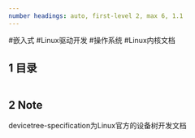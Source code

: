 ```yaml
---
number headings: auto, first-level 2, max 6, 1.1
---
```

#嵌入式 #Linux驱动开发 #操作系统 #Linux内核文档

## 1 目录

```toc
```

## 2 Note

devicetree-specification为Linux官方的设备树开发文档